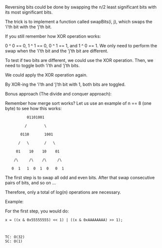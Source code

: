 Reversing bits could be done by swapping the n/2 least significant bits with its most significant bits.

The trick is to implement a function called swapBits(i, j), which swaps the ‘i’th bit with the ‘j’th bit.

If you still remember how XOR operation works:

0 ^ 0 == 0, 
1 ^ 1 == 0, 
0 ^ 1 == 1, and 
1 ^ 0 == 1.
We only need to perform the swap when the ‘i’th bit and the ‘j’th bit are different.

To test if two bits are different, we could use the XOR operation. Then, we need to toggle both ‘i’th and ‘j’th bits.

We could apply the XOR operation again.

By XOR-ing the ‘i’th and ‘j’th bit with 1, both bits are toggled.

Bonus approach (The divide and conquer approach):

Remember how merge sort works? Let us use an example of n == 8 (one byte) to see how this works:


              01101001

             /        \

           0110       1001

          /   \       /   \

         01    10    10    01

        /\     /\    /\     /\

       0  1   1  0  1  0   0  1
The first step is to swap all odd and even bits. After that swap consecutive pairs of bits, and so on …

Therefore, only a total of log(n) operations are necessary.

Example:

For the first step, you would do:

    x = ((x & 0x55555555) << 1) | ((x & 0xAAAAAAAA) >> 1);



    TC: O(32)
    SC: O(1)